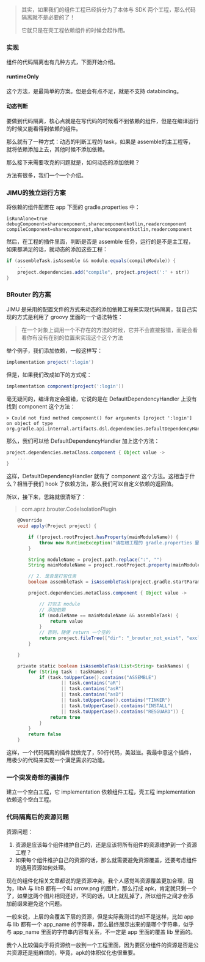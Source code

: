 > 其实，如果我们的组件工程已经拆分为了本体与 SDK 两个工程，那么代码隔离就不是必要的了！
>
> 它就只是在壳工程依赖组件的时候会起作用。

### 实现

组件的代码隔离也有几种方式，下面开始介绍。

#### runtimeOnly

这个方法，是最简单的方案。但是会有点不足，就是不支持 databinding。



#### 动态判断

要做到代码隔离，核心点就是在写代码的时候看不到依赖的组件，但是在编译运行的时候又能看得到依赖的组件。

那么就有了一种方式：动态的判断工程的 task，如果是 assemble的主工程等，就将依赖添加上去，其他时候不添加依赖。

那么接下来需要攻克的问题就是，如何动态的添加依赖？

方法有很多，我们一个一个介绍。



### JIMU的独立运行方案

将依赖的组件配置在 app 下面的 gradle.properties 中：

```properties
isRunAlone=true
debugComponent=sharecomponent,sharecomponentkotlin,readercomponent
compileComponent=sharecomponent,sharecomponentkotlin,readercomponent
```

然后，在工程的插件里面，判断是否是 assemble 任务，运行的是不是主工程，如果都满足的话，就动态的添加这些工程：

```groovy
if (assembleTask.isAssemble && module.equals(compileModule)) {
    ...
    project.dependencies.add("compile", project.project(':' + str))
}
```



### BRouter 的方案

JIMU 是采用的配置文件的方式来动态的添加依赖工程来实现代码隔离，我自己实现的方式是利用了 groovy 里面的一个语法特性：

> 在一个对象上调用一个不存在的方法的时候，它并不会直接报错，而是会看看你有没有在别的位置来实现这个这个方法

举个例子，我们添加依赖，一般这样写：

```groovy
implementation project(':login')
```

但是，如果我们改成如下的方式呢：

```groovy
implementation component(project(':login'))
```

毫无疑问的，编译肯定会报错，它说的是在 DefaultDependencyHandler 上没有找到 component 这个方法：

```
> Could not find method component() for arguments [project ':login'] on object of type org.gradle.api.internal.artifacts.dsl.dependencies.DefaultDependencyHandler.
```

那么，我们可以给 DefaultDependencyHandler 加上这个方法：

```groovy
project.dependencies.metaClass.component { Object value ->
    ...
}
```

这样，DefaultDependencyHandler 就有了 component 这个方法。这相当于什么？相当于我们 hook 了依赖方法，那么我们可以自定义依赖的返回值。

所以，接下来，思路就很清晰了：

> com.aprz.brouter.CodeIsolationPlugin

```groovy
    @Override
    void apply(Project project) {

        if (!project.rootProject.hasProperty(mainModuleName)) {
            throw new RuntimeException("请在根工程的 gradle.properties 里面配置 mainModuleName 属性，比如（mainModuleName=app）")
        }

        String moduleName = project.path.replace(":", "")
        String mainModuleName = project.rootProject.property(mainModuleName)

        // 2. 是否是打包任务
        boolean assembleTask = isAssembleTask(project.gradle.startParameter.taskNames)

        project.dependencies.metaClass.component { Object value ->

            // 打包主 module
            // 添加依赖
            if (moduleName == mainModuleName && assembleTask) {
                return value
            }
            // 否则，随便 return 一个空的
            return project.fileTree(["dir": "_brouter_not_exist", "exclude": "**"])
        }

    }

    private static boolean isAssembleTask(List<String> taskNames) {
        for (String task : taskNames) {
            if (task.toUpperCase().contains("ASSEMBLE")
                    || task.contains("aR")
                    || task.contains("asR")
                    || task.contains("asD")
                    || task.toUpperCase().contains("TINKER")
                    || task.toUpperCase().contains("INSTALL")
                    || task.toUpperCase().contains("RESGUARD")) {
                return true
            }
        }
        return false
    }
```

这样，一个代码隔离的插件就做完了，50行代码，美滋滋。我最中意这个插件，用极少的代码来实现一个满足需求的功能。


### 一个突发奇想的骚操作
建立一个空白工程，它 implementation 依赖组件工程，壳工程 implementation 依赖这个空白工程。



### 代码隔离后的资源问题

资源问题：

1. 资源是应该每个组件维护自己的，还是应该将所有组件的资源维护到一个资源工程？
2. 如果每个组件维护自己的资源的话，那么就需要避免资源覆盖，还要考虑组件的通用资源如何处理。

现在的组件化相关文章都说的是资源冲突，我个人感觉叫资源覆盖更加合理，因为，libA 与 libB 都有一个叫 arrow.png 的图片，那么打成 apk，肯定就只剩一个了，如果这两个图片相同还好，不同的话，UI上就乱掉了，所以组件之间才会添加前缀来避免这个问题。

一般来说，上层的会覆盖下层的资源，但是实际我测试的却不是这样，比如 app 与 lib 都有一个 app_name 的字符串，那么最终展示出来的是哪个字符串，似乎与 app_name 里面的字符串内容有关系，不一定是 app 里面的覆盖 lib 里面的。

我个人比较偏向于将资源统一放到一个工程里面，因为要区分组件的资源是否是公共资源还是挺麻烦的，毕竟，apk的体积优化也很重要。